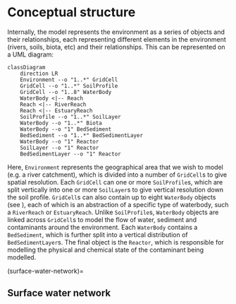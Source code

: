 # Conceptual structure

Internally, the model represents the environment as a series of objects and their relationships, each representing different elements in the environment (rivers, soils, biota, etc) and their relationships. This can be represented on a UML diagram:

```{mermaid}
classDiagram
    direction LR
    Environment --o "1..*" GridCell
    GridCell --o "1..*" SoilProfile
    GridCell --o "1..8" WaterBody
    WaterBody <|-- Reach
    Reach <|-- RiverReach
    Reach <|-- EstuaryReach
    SoilProfile --o "1..*" SoilLayer
    WaterBody --o "1..*" Biota
    WaterBody --o "1" BedSediment
    BedSediment --o "1..*" BedSedimentLayer
    WaterBody --o "1" Reactor
    SoilLayer --o "1" Reactor
    BedSedimentLayer --o "1" Reactor
```

Here, `Environment` represents the geographical area that we wish to model (e.g. a river catchment), which is divided into a number of `GridCell`s to give spatial resolution. Each `GridCell` can one or more `SoilProfile`s, which are split vertically into one or more `SoilLayer`s to give vertical resolution down the soil profile. `GridCell`s can also contain up to eight `WaterBody` objects (see [](surface-water-network)), each of which is an abstraction of a specific type of waterbody, such a `RiverReach` or `EstuaryReach`. Unlike `SoilProfile`s, `WaterBody` objects are linked across `GridCell`s to model the flow of water, sediment and contaminants around the environment. Each `WaterBody` contains a `BedSediment`, which is further split into a vertical distribution of `BedSedimentLayer`s. The final object is the `Reactor`, which is responsible for modelling the physical and chemical state of the contaminant being modelled.

(surface-water-network)=
## Surface water network